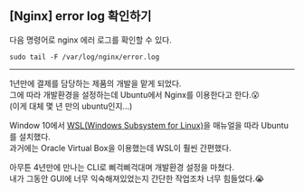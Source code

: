 ## [Nginx] error log 확인하기

다음 명령어로 nginx 에러 로그를 확인할 수 있다.

```
sudo tail -F /var/log/nginx/error.log
```

--- 

1년만에 결제를 담당하는 제품의 개발을 맡게 되었다.  
그에 따라 개발환경을 설정하는데 Ubuntu에서 Nginx를 이용한다고 한다.😮  
(이게 대체 몇 년 만의 ubuntu인지...)

Window 10에서 [WSL(Windows Subsystem for Linux)](https://docs.microsoft.com/en-us/windows/wsl/install-win10)을 매뉴얼을 따라 Ubuntu를 설치했다.  
과거에는 Oracle Virtual Box을 이용했는데 WSL이 훨씬 간편했다.  

아무튼 4년만에 만나는 CLI로 삐걱삐걱대며 개발환경 설정을 마쳤다.  
내가 그동안 GUI에 너무 익숙해져있었는지 간단한 작업조차 너무 힘들었다.😭  